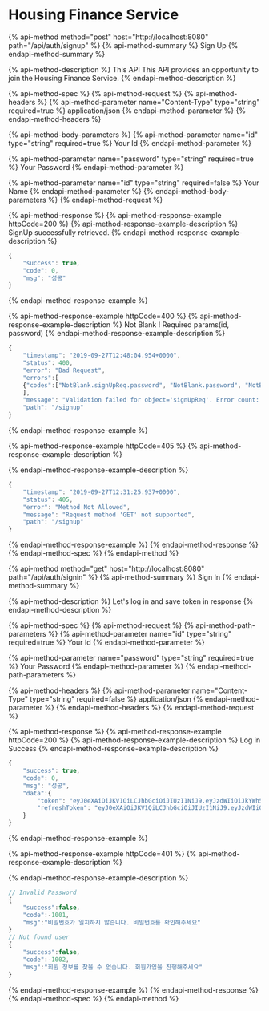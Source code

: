 # Housing Finance Service

{% api-method method="post" host="http://localhost:8080" path="/api/auth/signup" %}
{% api-method-summary %}
Sign Up
{% endapi-method-summary %}

{% api-method-description %}
This API This API provides an opportunity to join the Housing Finance Service.
{% endapi-method-description %}

{% api-method-spec %}
{% api-method-request %}
{% api-method-headers %}
{% api-method-parameter name="Content-Type" type="string" required=true %}
application/json
{% endapi-method-parameter %}
{% endapi-method-headers %}

{% api-method-body-parameters %}
{% api-method-parameter name="id" type="string" required=true %}
Your Id
{% endapi-method-parameter %}

{% api-method-parameter name="password" type="string" required=true %}
Your Password
{% endapi-method-parameter %}

{% api-method-parameter name="id" type="string" required=false %}
Your Name
{% endapi-method-parameter %}
{% endapi-method-body-parameters %}
{% endapi-method-request %}

{% api-method-response %}
{% api-method-response-example httpCode=200 %}
{% api-method-response-example-description %}
SignUp successfully retrieved.
{% endapi-method-response-example-description %}

```javascript
{
    "success": true,
    "code": 0,
    "msg": "성공"
}
```
{% endapi-method-response-example %}

{% api-method-response-example httpCode=400 %}
{% api-method-response-example-description %}
Not Blank ! Required params\(id, password\)
{% endapi-method-response-example-description %}

```javascript
{
    "timestamp": "2019-09-27T12:48:04.954+0000",
    "status": 400,
    "error": "Bad Request",
    "errors":[
    {"codes":["NotBlank.signUpReq.password", "NotBlank.password", "NotBlank.java.lang.String", "NotBlank" ], "arguments":[{"codes":["signUpReq.password",…}
    ],
    "message": "Validation failed for object='signUpReq'. Error count: 1",
    "path": "/signup"
}
```
{% endapi-method-response-example %}

{% api-method-response-example httpCode=405 %}
{% api-method-response-example-description %}

{% endapi-method-response-example-description %}

```javascript
{
    "timestamp": "2019-09-27T12:31:25.937+0000",
    "status": 405,
    "error": "Method Not Allowed",
    "message": "Request method 'GET' not supported",
    "path": "/signup"
}
```
{% endapi-method-response-example %}
{% endapi-method-response %}
{% endapi-method-spec %}
{% endapi-method %}

{% api-method method="get" host="http://localhost:8080" path="/api/auth/signin" %}
{% api-method-summary %}
Sign In
{% endapi-method-summary %}

{% api-method-description %}
Let's log in and save token in response
{% endapi-method-description %}

{% api-method-spec %}
{% api-method-request %}
{% api-method-path-parameters %}
{% api-method-parameter name="id" type="string" required=true %}
Your Id
{% endapi-method-parameter %}

{% api-method-parameter name="password" type="string" required=true %}
Your Password
{% endapi-method-parameter %}
{% endapi-method-path-parameters %}

{% api-method-headers %}
{% api-method-parameter name="Content-Type" type="string" required=false %}
application/json
{% endapi-method-parameter %}
{% endapi-method-headers %}
{% endapi-method-request %}

{% api-method-response %}
{% api-method-response-example httpCode=200 %}
{% api-method-response-example-description %}
Log in Success
{% endapi-method-response-example-description %}

```javascript
{
    "success": true,
    "code": 0,
    "msg": "성공",
    "data":{
        "token": "eyJ0eXAiOiJKV1QiLCJhbGciOiJIUzI1NiJ9.eyJzdWIiOiJkYWh5MjEyIiwiaWF0IjoxNTY5NzI3Nzc1LCJleHAiOjE1Njk3MzEzNzV9.9rnguGpVMofLuvjXiE1-Wo551_2-gUlLNHfSDEi0ZzU",
        "refreshToken": "eyJ0eXAiOiJKV1QiLCJhbGciOiJIUzI1NiJ9.eyJzdWIiOiJkYWh5MjEyIiwiaWF0IjoxNTY5NzI3Nzc2LCJleHAiOjE1NzA5MzczNzZ9.AWaMwkK6A-s-DHdm1bvwCbOcdLhWEx8zPnLvAsZznmY"
    }
}
```
{% endapi-method-response-example %}

{% api-method-response-example httpCode=401 %}
{% api-method-response-example-description %}

{% endapi-method-response-example-description %}

```javascript
// Invalid Password
{
    "success":false,
    "code":-1001,
    "msg":"비밀번호가 일치하지 않습니다. 비밀번호를 확인해주세요"
}
// Not found user
{
    "success":false,
    "code":-1002,
    "msg":"회원 정보를 찾을 수 없습니다. 회원가입을 진행해주세요"
}
```
{% endapi-method-response-example %}
{% endapi-method-response %}
{% endapi-method-spec %}
{% endapi-method %}


